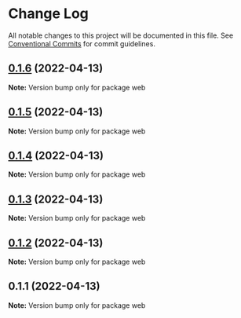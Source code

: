 # Change Log

All notable changes to this project will be documented in this file.
See [Conventional Commits](https://conventionalcommits.org) for commit guidelines.

## [0.1.6](https://github.com/Infinisoft-inc/web.infinisoft.v2/compare/v0.1.5...v0.1.6) (2022-04-13)

**Note:** Version bump only for package web





## [0.1.5](https://github.com/Infinisoft-inc/web.infinisoft.v2/compare/v0.1.4...v0.1.5) (2022-04-13)

**Note:** Version bump only for package web





## [0.1.4](https://github.com/Infinisoft-inc/web.infinisoft.v2/compare/v0.1.3...v0.1.4) (2022-04-13)

**Note:** Version bump only for package web





## [0.1.3](https://github.com/Infinisoft-inc/web.infinisoft.v2/compare/v0.1.2...v0.1.3) (2022-04-13)

**Note:** Version bump only for package web





## [0.1.2](https://github.com/mouimet-infinisoft/web.infinisoft.v2/compare/v0.1.1...v0.1.2) (2022-04-13)

**Note:** Version bump only for package web





## 0.1.1 (2022-04-13)

**Note:** Version bump only for package web
